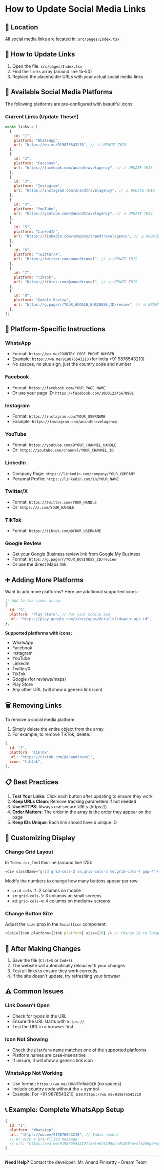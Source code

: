 # How to Update Social Media Links

## 📍 Location
All social media links are located in: `src/pages/Index.tsx`

## 🔧 How to Update Links

1. Open the file: `src/pages/Index.tsx`
2. Find the `links` array (around line 15-50)
3. Replace the placeholder URLs with your actual social media links

## 📱 Available Social Media Platforms

The following platforms are pre-configured with beautiful icons:

### Current Links (Update These!)

```javascript
const links = [
  {
    id: "1",
    platform: "WhatsApp",
    url: "https://wa.me/919876543210", // ⚠️ UPDATE THIS
  },
  {
    id: "2",
    platform: "Facebook",
    url: "https://facebook.com/anandtravelagency", // ⚠️ UPDATE THIS
  },
  {
    id: "3",
    platform: "Instagram",
    url: "https://instagram.com/anandtravelagency", // ⚠️ UPDATE THIS
  },
  {
    id: "4",
    platform: "YouTube",
    url: "https://youtube.com/@anandtravelagency", // ⚠️ UPDATE THIS
  },
  {
    id: "5",
    platform: "LinkedIn",
    url: "https://linkedin.com/company/anandtravelagency", // ⚠️ UPDATE THIS
  },
  {
    id: "6",
    platform: "Twitter/X",
    url: "https://twitter.com/anandtravel", // ⚠️ UPDATE THIS
  },
  {
    id: "7",
    platform: "TikTok",
    url: "https://tiktok.com/@anandtravel", // ⚠️ UPDATE THIS
  },
  {
    id: "8",
    platform: "Google Review",
    url: "https://g.page/r/YOUR_GOOGLE_BUSINESS_ID/review", // ⚠️ UPDATE THIS
  },
];
```

## 📝 Platform-Specific Instructions

### WhatsApp
- Format: `https://wa.me/COUNTRY_CODE_PHONE_NUMBER`
- Example: `https://wa.me/919876543210` (for India +91 9876543210)
- No spaces, no plus sign, just the country code and number

### Facebook
- Format: `https://facebook.com/YOUR_PAGE_NAME`
- Or use your page ID: `https://facebook.com/100012345678901`

### Instagram
- Format: `https://instagram.com/YOUR_USERNAME`
- Example: `https://instagram.com/anandtravelagency`

### YouTube
- Format: `https://youtube.com/@YOUR_CHANNEL_HANDLE`
- Or: `https://youtube.com/channel/YOUR_CHANNEL_ID`

### LinkedIn
- Company Page: `https://linkedin.com/company/YOUR_COMPANY`
- Personal Profile: `https://linkedin.com/in/YOUR_NAME`

### Twitter/X
- Format: `https://twitter.com/YOUR_HANDLE`
- Or: `https://x.com/YOUR_HANDLE`

### TikTok
- Format: `https://tiktok.com/@YOUR_USERNAME`

### Google Review
- Get your Google Business review link from Google My Business
- Format: `https://g.page/r/YOUR_BUSINESS_ID/review`
- Or use the direct Maps link

## ➕ Adding More Platforms

Want to add more platforms? Here are additional supported icons:

```javascript
// Add to the links array:
{
  id: "9",
  platform: "Play Store", // For your mobile app
  url: "https://play.google.com/store/apps/details?id=your.app.id",
},
```

**Supported platforms with icons:**
- WhatsApp
- Facebook
- Instagram
- YouTube
- LinkedIn
- Twitter/X
- TikTok
- Google (for reviews/maps)
- Play Store
- Any other URL (will show a generic link icon)

## 🗑️ Removing Links

To remove a social media platform:

1. Simply delete the entire object from the array
2. For example, to remove TikTok, delete:
```javascript
{
  id: "7",
  platform: "TikTok",
  url: "https://tiktok.com/@anandtravel",
  icon: "tiktok",
},
```

## 📋 Best Practices

1. **Test Your Links**: Click each button after updating to ensure they work
2. **Keep URLs Clean**: Remove tracking parameters if not needed
3. **Use HTTPS**: Always use secure URLs (https://)
4. **Order Matters**: The order in the array is the order they appear on the page
5. **Keep IDs Unique**: Each link should have a unique ID

## 🎨 Customizing Display

### Change Grid Layout
In `Index.tsx`, find this line (around line 175):
```javascript
<div className="grid grid-cols-2 sm:grid-cols-3 md:grid-cols-4 gap-4">
```

Modify the numbers to change how many buttons appear per row:
- `grid-cols-2`: 2 columns on mobile
- `sm:grid-cols-3`: 3 columns on small screens
- `md:grid-cols-4`: 4 columns on medium+ screens

### Change Button Size
Adjust the `size` prop in the `SocialIcon` component:
```javascript
<SocialIcon platform={link.platform} size={28} /> // Change 28 to larger/smaller
```

## 🚀 After Making Changes

1. Save the file (`Ctrl+S` or `Cmd+S`)
2. The website will automatically reload with your changes
3. Test all links to ensure they work correctly
4. If the site doesn't update, try refreshing your browser

## ⚠️ Common Issues

### Link Doesn't Open
- Check for typos in the URL
- Ensure the URL starts with `https://`
- Test the URL in a browser first

### Icon Not Showing
- Check the `platform` name matches one of the supported platforms
- Platform names are case-insensitive
- If unsure, it will show a generic link icon

### WhatsApp Not Working
- Use format: `https://wa.me/COUNTRYNUMBER` (no spaces)
- Include country code without the + symbol
- Example: For +91 9876543210, use `https://wa.me/919876543210`

## 📞 Example: Complete WhatsApp Setup

```javascript
{
  id: "1",
  platform: "WhatsApp",
  url: "https://wa.me/919876543210", // India number
  // Or with a pre-filled message:
  // url: "https://wa.me/919876543210?text=Hi%20Anand%20Travel%20Agency",
}
```

---

**Need Help?** Contact the developer: Mr. Anand Pinisetty - Dream Team
